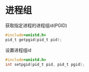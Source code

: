 # 进程组
获取指定进程的进程组id(PGID)
```c
#include<unistd.h>
pid_t getpgid(pid_t pid);
```
设置进程组id
```c
#include<unistd.h>
int setpgid(pid_t pid, pid_t pgid);
```
